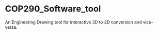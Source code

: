 # COP290_Software_tool
An Engineering Drawing tool for interactive 3D to 2D conversion and vice-versa.
